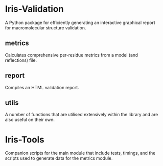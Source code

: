 # Iris-Validation
A Python package for efficiently generating an interactive graphical report for macromolecular structure validation.

## metrics
Calculates comprehensive per-residue metrics from a model (and reflections) file.

## report
Compiles an HTML validation report.

## utils
A number of functions that are utilised extensively within the library and are also useful on their own.


# Iris-Tools
Companion scripts for the main module that include tests, timings, and the scripts used to generate data for the metrics module.
